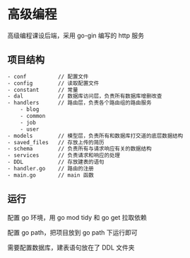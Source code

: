 # 高级编程

高级编程课设后端，采用 go-gin 编写的 http 服务

## 项目结构

```txt
- conf          // 配置文件
- config        // 读取配置文件
- constant      // 常量
- dal           // 数据库访问层，负责所有数据库增删改查
- handlers      // 路由层，负责各个路由组的路由服务
    - blog
    - common
    - job
    - user
- models        // 模型层，负责所有和数据库打交道的底层数据结构
- saved_files   // 存放上传的简历
- schema        // 负责所有与请求响应有关的数据结构
- services      // 负责请求和响应的处理
- DDL           // 存放建表的语句
- handler.go    // 路由的注册
- main.go       // main 函数
```

## 运行

配置 go 环境，用 go mod tidy 和 go get 拉取依赖

配置 go path，把项目放到 go path 下运行即可

需要配置数据库，建表语句放在了 DDL 文件夹


